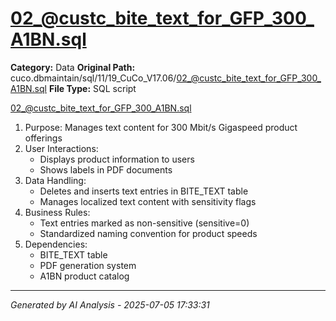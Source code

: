 # 02_@custc_bite_text_for_GFP_300_A1BN.sql

**Category:** Data
**Original Path:** cuco.dbmaintain/sql/11/19_CuCo_V17.06/02_@custc_bite_text_for_GFP_300_A1BN.sql
**File Type:** SQL script

02_@custc_bite_text_for_GFP_300_A1BN.sql
1. Purpose: Manages text content for 300 Mbit/s Gigaspeed product offerings
2. User Interactions:
   - Displays product information to users
   - Shows labels in PDF documents
3. Data Handling:
   - Deletes and inserts text entries in BITE_TEXT table
   - Manages localized text content with sensitivity flags
4. Business Rules:
   - Text entries marked as non-sensitive (sensitive=0)
   - Standardized naming convention for product speeds
5. Dependencies:
   - BITE_TEXT table
   - PDF generation system
   - A1BN product catalog

---
*Generated by AI Analysis - 2025-07-05 17:33:31*
